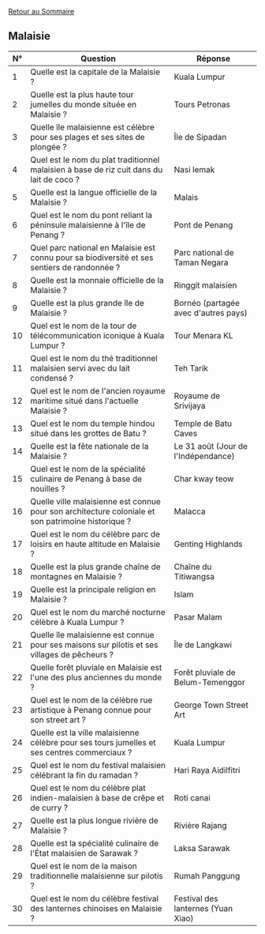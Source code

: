 [Retour au Sommaire](../Sommaire.md)

## Malaisie

| N° | Question                                                                                           | Réponse                              |
|----|----------------------------------------------------------------------------------------------------|--------------------------------------|
| 1  | Quelle est la capitale de la Malaisie ?                                                            | Kuala Lumpur                         |
| 2  | Quelle est la plus haute tour jumelles du monde située en Malaisie ?                               | Tours Petronas                       |
| 3  | Quelle île malaisienne est célèbre pour ses plages et ses sites de plongée ?                       | Île de Sipadan                       |
| 4  | Quel est le nom du plat traditionnel malaisien à base de riz cuit dans du lait de coco ?           | Nasi lemak                           |
| 5  | Quelle est la langue officielle de la Malaisie ?                                                   | Malais                               |
| 6  | Quel est le nom du pont reliant la péninsule malaisienne à l'île de Penang ?                       | Pont de Penang                       |
| 7  | Quel parc national en Malaisie est connu pour sa biodiversité et ses sentiers de randonnée ?       | Parc national de Taman Negara        |
| 8  | Quelle est la monnaie officielle de la Malaisie ?                                                  | Ringgit malaisien                    |
| 9  | Quelle est la plus grande île de Malaisie ?                                                        | Bornéo (partagée avec d'autres pays) |
| 10 | Quel est le nom de la tour de télécommunication iconique à Kuala Lumpur ?                          | Tour Menara KL                       |
| 11 | Quel est le nom du thé traditionnel malaisien servi avec du lait condensé ?                        | Teh Tarik                            |
| 12 | Quel est le nom de l'ancien royaume maritime situé dans l'actuelle Malaisie ?                      | Royaume de Srivijaya                 |
| 13 | Quel est le nom du temple hindou situé dans les grottes de Batu ?                                  | Temple de Batu Caves                 |
| 14 | Quelle est la fête nationale de la Malaisie ?                                                      | Le 31 août (Jour de l'Indépendance)  |
| 15 | Quel est le nom de la spécialité culinaire de Penang à base de nouilles ?                          | Char kway teow                       |
| 16 | Quelle ville malaisienne est connue pour son architecture coloniale et son patrimoine historique ? | Malacca                              |
| 17 | Quel est le nom du célèbre parc de loisirs en haute altitude en Malaisie ?                         | Genting Highlands                    |
| 18 | Quelle est la plus grande chaîne de montagnes en Malaisie ?                                        | Chaîne du Titiwangsa                 |
| 19 | Quelle est la principale religion en Malaisie ?                                                    | Islam                                |
| 20 | Quel est le nom du marché nocturne célèbre à Kuala Lumpur ?                                        | Pasar Malam                          |
| 21 | Quelle île malaisienne est connue pour ses maisons sur pilotis et ses villages de pêcheurs ?       | Île de Langkawi                      |
| 22 | Quelle forêt pluviale en Malaisie est l'une des plus anciennes du monde ?                          | Forêt pluviale de Belum-Temenggor    |
| 23 | Quel est le nom de la célèbre rue artistique à Penang connue pour son street art ?                 | George Town Street Art               |
| 24 | Quelle est la ville malaisienne célèbre pour ses tours jumelles et ses centres commerciaux ?       | Kuala Lumpur                         |
| 25 | Quel est le nom du festival malaisien célébrant la fin du ramadan ?                                | Hari Raya Aidilfitri                 |
| 26 | Quel est le nom du célèbre plat indien-malaisien à base de crêpe et de curry ?                     | Roti canai                           |
| 27 | Quelle est la plus longue rivière de Malaisie ?                                                    | Rivière Rajang                       |
| 28 | Quelle est la spécialité culinaire de l'État malaisien de Sarawak ?                                | Laksa Sarawak                        |
| 29 | Quel est le nom de la maison traditionnelle malaisienne sur pilotis ?                              | Rumah Panggung                       |
| 30 | Quel est le nom du célèbre festival des lanternes chinoises en Malaisie ?                          | Festival des lanternes (Yuan Xiao)   |
